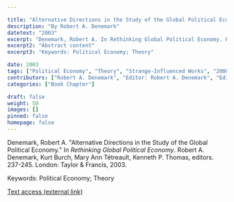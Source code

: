 ```yaml
---

title: "Alternative Directions in the Study of the Global Political Economy"
description: "By Robert A. Denemark"
datetext: "2003"
excerpt: "Denemark, Robert A. In Rethinking Global Political Economy. Robert A. Denemark, Kurt Burch, Mary Ann Tétreault, Kenneth P. Thomas, editors. 237-245. London: Taylor & Francis, 2003."
excerpt2: "Abstract content"
excerpt3: "Keywords: Political Economy; Theory"

date: 2003
tags: ["Political Economy", "Theory", "Strange-Influenced Works", "2000's"]
contributors: ["Robert A. Denemark", "Editor: Robert A. Denemark", "Editor: Kurt Burch", "Editor: Mary Ann Tétreault", "Editor: Kenneth P. Thomas"]
categories: ["Book Chapter"]

draft: false
weight: 50
images: []
pinned: false
homepage: false
---
```


Denemark, Robert A. "Alternative Directions in the Study of the Global Political Economy." In *Rethinking Global Political Economy*. Robert A. Denemark, Kurt Burch, Mary Ann Tétreault, Kenneth P. Thomas, editors. 237-245. London: Taylor & Francis, 2003.

Keywords: Political Economy; Theory

[Text access (external link)](https://www.worldcat.org/title/54494700)
